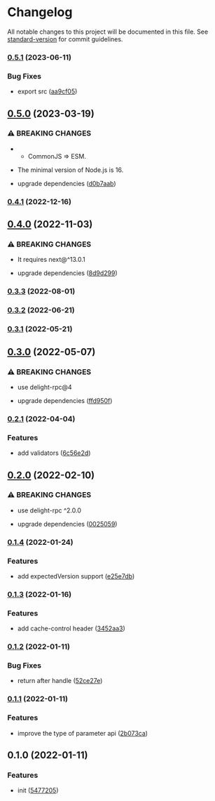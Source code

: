 # Changelog

All notable changes to this project will be documented in this file. See [standard-version](https://github.com/conventional-changelog/standard-version) for commit guidelines.

### [0.5.1](https://github.com/delight-rpc/next.js/compare/v0.5.0...v0.5.1) (2023-06-11)


### Bug Fixes

* export src ([aa9cf05](https://github.com/delight-rpc/next.js/commit/aa9cf0532f7e21b826340a8f0392bd36f4f21d60))

## [0.5.0](https://github.com/delight-rpc/next.js/compare/v0.4.1...v0.5.0) (2023-03-19)


### ⚠ BREAKING CHANGES

* - CommonJS => ESM.
- The minimal version of Node.js is 16.

* upgrade dependencies ([d0b7aab](https://github.com/delight-rpc/next.js/commit/d0b7aab4d48f5ed09c17562ae163cdd74f546f20))

### [0.4.1](https://github.com/delight-rpc/next.js/compare/v0.4.0...v0.4.1) (2022-12-16)

## [0.4.0](https://github.com/delight-rpc/next.js/compare/v0.3.3...v0.4.0) (2022-11-03)


### ⚠ BREAKING CHANGES

* It requires next@^13.0.1

* upgrade dependencies ([8d9d299](https://github.com/delight-rpc/next.js/commit/8d9d2996b5ddcfa036f9bfad4139e778e82f71b6))

### [0.3.3](https://github.com/delight-rpc/next.js/compare/v0.3.2...v0.3.3) (2022-08-01)

### [0.3.2](https://github.com/delight-rpc/next.js/compare/v0.3.1...v0.3.2) (2022-06-21)

### [0.3.1](https://github.com/delight-rpc/next.js/compare/v0.3.0...v0.3.1) (2022-05-21)

## [0.3.0](https://github.com/delight-rpc/next.js/compare/v0.2.1...v0.3.0) (2022-05-07)


### ⚠ BREAKING CHANGES

* use delight-rpc@4

* upgrade dependencies ([ffd950f](https://github.com/delight-rpc/next.js/commit/ffd950fddc64f2036f178cb25087282e4714d7f0))

### [0.2.1](https://github.com/delight-rpc/next.js/compare/v0.2.0...v0.2.1) (2022-04-04)


### Features

* add validators ([6c56e2d](https://github.com/delight-rpc/next.js/commit/6c56e2ddd6c7b0fa03a55d3644dcb22855e20d25))

## [0.2.0](https://github.com/delight-rpc/next.js/compare/v0.1.4...v0.2.0) (2022-02-10)


### ⚠ BREAKING CHANGES

* use delight-rpc ^2.0.0

* upgrade dependencies ([0025059](https://github.com/delight-rpc/next.js/commit/00250598135f459862dc453d6b97262ec9038553))

### [0.1.4](https://github.com/delight-rpc/next.js/compare/v0.1.3...v0.1.4) (2022-01-24)


### Features

* add expectedVersion support ([e25e7db](https://github.com/delight-rpc/next.js/commit/e25e7dbc3c5addec5fbdc061d6193133538f6fb8))

### [0.1.3](https://github.com/delight-rpc/next.js/compare/v0.1.2...v0.1.3) (2022-01-16)


### Features

* add cache-control header ([3452aa3](https://github.com/delight-rpc/next.js/commit/3452aa3ad901b8a69671f6112f260543d2bcc79f))

### [0.1.2](https://github.com/delight-rpc/next.js/compare/v0.1.1...v0.1.2) (2022-01-11)


### Bug Fixes

* return after handle ([52ce27e](https://github.com/delight-rpc/next.js/commit/52ce27e9c7457d7a0ef8516fbb26929252f66299))

### [0.1.1](https://github.com/delight-rpc/next.js/compare/v0.1.0...v0.1.1) (2022-01-11)


### Features

* improve the type of parameter api ([2b073ca](https://github.com/delight-rpc/next.js/commit/2b073ca03e5dca289f252dea7cb752120318c4e4))

## 0.1.0 (2022-01-11)


### Features

* init ([5477205](https://github.com/delight-rpc/next.js/commit/54772053797f794135ab8e8b16483e20963c2d7b))
